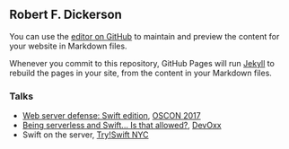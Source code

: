 ## Robert F. Dickerson

You can use the [editor on GitHub](https://github.com/rfdickerson/rfdickerson.github.io/edit/master/README.md) to maintain and preview the content for your website in Markdown files.

Whenever you commit to this repository, GitHub Pages will run [Jekyll](https://jekyllrb.com/) to rebuild the pages in your site, from the content in your Markdown files.

### Talks

- [Web server defense: Swift edition](https://conferences.oreilly.com/oscon/oscon-tx/public/schedule/detail/56656), [OSCON 2017](https://conferences.oreilly.com/oscon/oscon-tx)
- [Being serverless and Swift... Is that allowed?](http://cfp.devoxx.us/2017/talk/XTW-1281/Developer_on_the_Rise_%E2%80%93_Part_2:__Being_serverless_and_Swift..._Is_that_allowed%3F), [DevOxx](https://devoxx.us/)
- Swift on the server, [Try!Swift NYC](https://www.tryswift.co/events/2017/nyc#)
